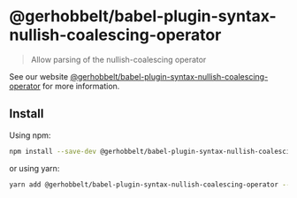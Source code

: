 # @gerhobbelt/babel-plugin-syntax-nullish-coalescing-operator

> Allow parsing of the nullish-coalescing operator

See our website [@gerhobbelt/babel-plugin-syntax-nullish-coalescing-operator](https://babeljs.io/docs/en/next/babel-plugin-syntax-nullish-coalescing-operator.html) for more information.

## Install

Using npm:

```sh
npm install --save-dev @gerhobbelt/babel-plugin-syntax-nullish-coalescing-operator
```

or using yarn:

```sh
yarn add @gerhobbelt/babel-plugin-syntax-nullish-coalescing-operator --dev
```
